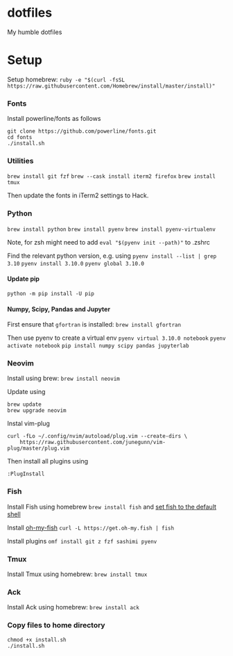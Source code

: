 # dotfiles

My humble dotfiles

# Setup

Setup homebrew:
`ruby -e "$(curl -fsSL https://raw.githubusercontent.com/Homebrew/install/master/install)"`

### Fonts

Install powerline/fonts as follows
```
git clone https://github.com/powerline/fonts.git
cd fonts
./install.sh
```

### Utilities

`brew install git fzf`
`brew --cask install iterm2 firefox`
`brew install tmux`

Then update the fonts in iTerm2 settings to Hack.


### Python

`brew install python`
`brew install pyenv`
`brew install pyenv-virtualenv`

Note, for zsh might need to add
`eval "$(pyenv init --path)"` to .zshrc

Find the relevant python version, e.g. using
`pyenv install --list | grep 3.10`
`pyenv install 3.10.0`
`pyenv global 3.10.0`

#### Update pip
`python -m pip install -U pip`


#### Numpy, Scipy, Pandas and Jupyter

First ensure that `gfortran` is installed:
`brew install gfortran`

Then use pyenv to create a virtual env
`pyenv virtual 3.10.0 notebook`
`pyenv activate notebook`
`pip install numpy scipy pandas jupyterlab`


### Neovim

Install using brew:
`brew install neovim`

Update using
```
brew update
brew upgrade neovim
```

Instal vim-plug
```
curl -fLo ~/.config/nvim/autoload/plug.vim --create-dirs \
    https://raw.githubusercontent.com/junegunn/vim-plug/master/plug.vim
```

Then install all plugins using
```
:PlugInstall
```

### Fish

Install Fish using homebrew
`brew install fish`
and [set fish to the default shell](https://fishshell.com/docs/current/tutorial.html#switching-to-fish)

Install [oh-my-fish](https://github.com/oh-my-fish/oh-my-fish)
`curl -L https://get.oh-my.fish | fish`

Install plugins
`omf install git z fzf sashimi pyenv`

### Tmux

Install Tmux using homebrew:
`brew install tmux`

### Ack

Install Ack using homebrew:
`brew install ack`

### Copy files to home directory

```
chmod +x install.sh
./install.sh
```
